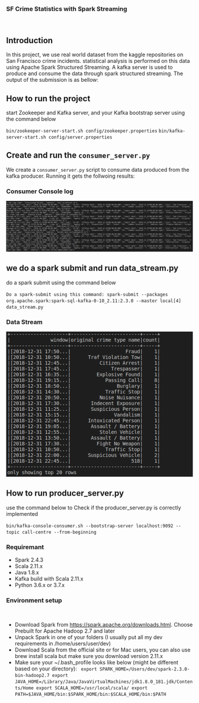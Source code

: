 ### SF Crime Statistics with Spark Streaming
​
## Introduction

In this project, we use real world dataset from the kaggle repositories on San Francisco crime incidents. statistical analysis is performed on this data using Apache Spark Structured Streaming. A kafka server is used to produce and consume the data through spark structured streaming. The output of the submission is as bellow: 

## How to run the project

start Zookeeper and Kafka server, and your Kafka bootstrap server using the command below

`bin/zookeeper-server-start.sh config/zookeeper.properties`
`bin/kafka-server-start.sh config/server.properties`


## Create and run the `consumer_server.py`

We create a `consumer_server.py` script to consume data produced from the kafka producer. Running it gets the follwoing results: 

### Consumer Console log
![results](./images/consumer_server.PNG)

## we do a spark submit and run data_stream.py

do a spark submit using the command below

`Do a spark-submit using this command: spark-submit --packages org.apache.spark:spark-sql-kafka-0-10_2.11:2.3.0 --master local[4] data_stream.py`

### Data Stream
![result](./images/data_stream.PNG)

## How to run producer_server.py

use the command below to Check if the producer_server.py is correctly implemented 

`bin/kafka-console-consumer.sh --bootstrap-server localhost:9092 --topic call-centre --from-beginning`

### Requiremant

- Spark 2.4.3
- Scala 2.11.x
- Java 1.8.x
- Kafka build with Scala 2.11.x
- Python 3.6.x or 3.7.x

### Environment setup
​
- Download Spark from https://spark.apache.org/downloads.html. Choose Prebuilt for Apache Hadoop 2.7 and later
- Unpack Spark in one of your folders (I usually put all my dev requirements in /home/users/user/dev)
- Download Scala from the official site or for Mac users, you can also use brew install scala but make sure you download version 2.11.x
- Make sure your ~/.bash_profile looks like below (might be different based on your directory):
​
` export SPARK_HOME=/Users/dev/spark-2.3.0-bin-hadoop2.7
 export JAVA_HOME=/Library/Java/JavaVirtualMachines/jdk1.8.0_181.jdk/Contents/Home
 export SCALA_HOME=/usr/local/scala/
 export PATH=$JAVA_HOME/bin:$SPARK_HOME/bin:$SCALA_HOME/bin:$PATH`


